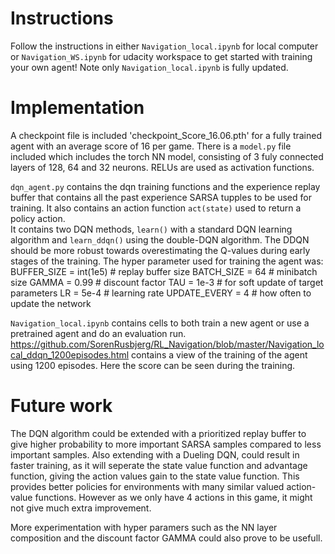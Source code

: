# Instructions

Follow the instructions in either `Navigation_local.ipynb` for local computer or `Navigation_WS.ipynb` for udacity workspace to get started with training your own agent! Note only `Navigation_local.ipynb` is fully updated.

# Implementation
A checkpoint file is included 'checkpoint_Score_16.06.pth' for a fully trained agent with an average score of 16 per game. 
There is a `model.py` file included which includes the torch NN model, consisting of 3 fuly connected layers of  128, 64 and 32 neurons. RELUs are used as activation functions. 

`dqn_agent.py` contains the dqn training functions and the experience replay buffer that contains all the past experience SARSA tupples to be used for training. It also contains an action function `act(state)` used to return a policy action.  
It contains two DQN methods, `learn()` with a standard DQN learning algorithm and `learn_ddqn()` using the double-DQN algorithm. The DDQN should be more robust towards overestimating the Q-values during early stages of the training. 
The hyper parameter used for training the agent was:
BUFFER_SIZE = int(1e5)  # replay buffer size
BATCH_SIZE = 64         # minibatch size
GAMMA = 0.99            # discount factor
TAU = 1e-3              # for soft update of target parameters
LR = 5e-4               # learning rate 
UPDATE_EVERY = 4        # how often to update the network

`Navigation_local.ipynb` contains cells to both train a new agent or use a pretrained agent and do an evaluation run.
https://github.com/SorenRusbjerg/RL_Navigation/blob/master/Navigation_local_ddqn_1200episodes.html contains a view of the training of the agent using 1200 episodes. Here the score can be seen during the training.

# Future work
The DQN algorithm could be extended with a prioritized replay buffer to give higher probability to more important SARSA samples compared to less important samples. 
Also extending with a Dueling DQN, could result in faster training, as it will seperate the state value function and advantage function, giving the action values gain to the state value function. This provides better policies for environments with many similar valued action-value functions. However as we only have 4 actions in this game, it might not give much extra improvement.

More experimentation with hyper paramers such as the NN layer composition and the discount factor GAMMA could also prove to be usefull.









